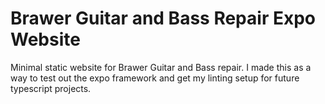 # Brawer Guitar and Bass Repair Expo Website

Minimal static website for Brawer Guitar and Bass repair. I made this as a way
to test out the expo framework and get my linting setup for future typescript
projects.
